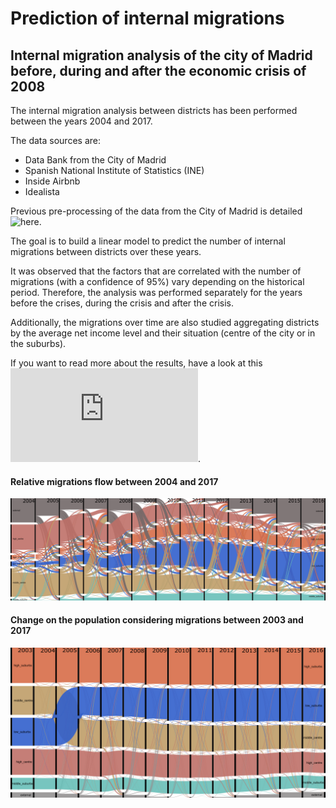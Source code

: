 # Prediction of internal migrations
## Internal migration analysis of the city of Madrid before, during and after the economic crisis of 2008

The internal migration analysis between districts has been performed between the years 2004 and 2017.

The data sources are:

* Data Bank from the City of Madrid
* Spanish National Institute of Statistics (INE)
* Inside Airbnb
* Idealista

Previous pre-processing of the data from the City of Madrid is detailed![here](https://github.com/diazcelsa/visualizations).

The goal is to build a linear model to predict the number of internal migrations between districts over these years.

It was observed that the factors that are correlated with the number of migrations (with a confidence of 95%) vary depending on the historical period. Therefore, the analysis was performed separately for the years before the crises, during the crisis and after the crisis.

Additionally, the migrations over time are also studied aggregating districts by the average net income level and their situation (centre of the city or in the suburbs).

If you want to read more about the results, have a look at this![blog post](http://www.ourdataourinsights.com/population_dynamics_crisis.html).

#### Relative migrations flow between 2004 and 2017
![Relative migrations flow between 2004 and 2017](img/relative_migrations.png?raw=true "Title")

#### Change on the population considering migrations between 2003 and 2017
![Change on the population considering migrations between 2003 and 2017](img/absolute_migrations.png?raw=true "Title")
